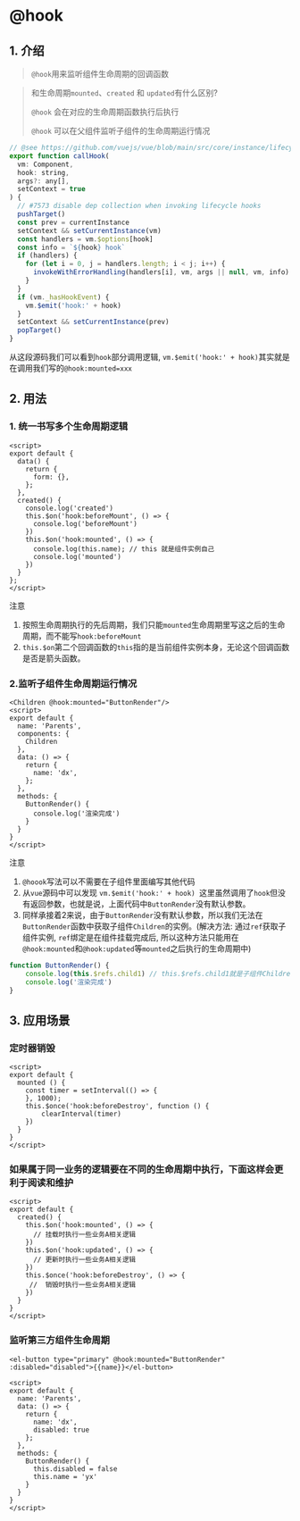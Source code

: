 # @hook
## 1. 介绍
> `@hook`用来监听组件生命周期的回调函数


> 和生命周期`mounted`、`created` 和 `updated`有什么区别?
> 
> `@hook` 会在对应的生命周期函数执行后执行
>
> `@hook` 可以在父组件监听子组件的生命周期运行情况
```javascript
// @see https://github.com/vuejs/vue/blob/main/src/core/instance/lifecycle.ts#L393
export function callHook(
  vm: Component,
  hook: string,
  args?: any[],
  setContext = true
) {
  // #7573 disable dep collection when invoking lifecycle hooks
  pushTarget()
  const prev = currentInstance
  setContext && setCurrentInstance(vm)
  const handlers = vm.$options[hook]
  const info = `${hook} hook`
  if (handlers) {
    for (let i = 0, j = handlers.length; i < j; i++) {
      invokeWithErrorHandling(handlers[i], vm, args || null, vm, info)
    }
  }
  if (vm._hasHookEvent) {
    vm.$emit('hook:' + hook)
  }
  setContext && setCurrentInstance(prev)
  popTarget()
}
```
从这段源码我们可以看到`hook`部分调用逻辑, `vm.$emit('hook:' + hook)`其实就是在调用我们写的`@hook:mounted=xxx`

## 2. 用法
### 1. 统一书写多个生命周期逻辑
```vue
<script>
export default {
  data() {
    return {
      form: {},
    };
  },
  created() {
    console.log('created')
    this.$on('hook:beforeMount', () => {
      console.log('beforeMount')
    })
    this.$on('hook:mounted', () => {
      console.log(this.name); // this 就是组件实例自己
      console.log('mounted')
    })
  }
};
</script>
```
注意
1. 按照生命周期执行的先后周期，我们只能`mounted`生命周期里写这之后的生命周期，而不能写`hook:beforeMount`
2. `this.$on`第二个回调函数的`this`指的是当前组件实例本身，无论这个回调函数是否是箭头函数。
### 2.监听子组件生命周期运行情况
```vue
<Children @hook:mounted="ButtonRender"/>
<script>
export default {
  name: 'Parents',
  components: {
  	Children
  },
  data: () => {
    return {
      name: 'dx',
    };
  },
  methods: {
    ButtonRender() {
      console.log('渲染完成')
    }
  }
}
</script>
```
注意
1. `@hoook`写法可以不需要在子组件里面编写其他代码
2. 从`vue`源码中可以发现 `vm.$emit('hook:' + hook) `这里虽然调用了`hook`但没有返回参数，也就是说，上面代码中`ButtonRender`没有默认参数。
3. 同样承接着2来说，由于`ButtonRender`没有默认参数，所以我们无法在`ButtonRender`函数中获取子组件`Children`的实例。(解决方法: 通过`ref`获取子组件实例, `ref`绑定是在组件挂载完成后, 所以这种方法只能用在`@hook:mounted`和`@hook:updated`等`mounted`之后执行的生命周期中)
```javascript
function ButtonRender() {
    console.log(this.$refs.child1) // this.$refs.child1就是子组件Children的实例了
    console.log('渲染完成')
}
```
## 3. 应用场景
### 定时器销毁
```vue
<script>
export default {
  mounted () {
    const timer = setInterval(() => {
    }, 1000);
    this.$once('hook:beforeDestroy', function () {
        clearInterval(timer)
    })
  }
}
</script>
```
### 如果属于同一业务的逻辑要在不同的生命周期中执行，下面这样会更利于阅读和维护
```vue
<script>
export default {
  created() {
    this.$on('hook:mounted', () => {
      // 挂载时执行一些业务A相关逻辑
    })
    this.$on('hook:updated', () => {
      // 更新时执行一些业务A相关逻辑
    })
    this.$once('hook:beforeDestroy', () => {
     //  销毁时执行一些业务A相关逻辑
    })
  }
}
</script>
```

### 监听第三方组件生命周期
```vue
<el-button type="primary" @hook:mounted="ButtonRender" :disabled="disabled">{{name}}</el-button>

<script>
export default {
  name: 'Parents',
  data: () => {
    return {
      name: 'dx',
      disabled: true
    };
  },
  methods: {
    ButtonRender() {
      this.disabled = false
      this.name = 'yx'
    }
  }
}
</script>
```
